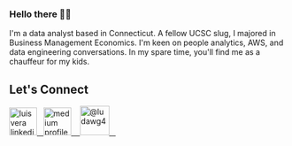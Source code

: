 ### Hello there 👋🏽

I'm a data analyst based in Connecticut. A fellow UCSC slug, I majored in Business Management Economics. I'm keen on people analytics, AWS, and data engineering conversations. In my spare time, you'll find me as a chauffeur for my kids. 

## Let's Connect

<a href="https://www.linkedin.com/in/luis-vera-93512116a/"><img src="https://nepa.com/wp-content/uploads/2017/09/linkedin-logo.png" alt="luisvera linkedin" width="50"/>&nbsp;&nbsp;&nbsp;<a href ="https://veraluis4.medium.com/"><img src="https://miro.medium.com/max/195/1*emiGsBgJu2KHWyjluhKXQw.png" alt="medium profile" width="50"/>&nbsp;&nbsp;&nbsp;&nbsp;<a href="https://twitter.com/ludawg4"><img src="https://www.pinclipart.com/picdir/big/20-203122_follow-us-twitter-logo-square-png-clipart.png" alt="@ludawg4" width = "53">&nbsp;&nbsp;&nbsp;<a href="mailto:veraluis4@gmail.com">




<!--
**ludawg44/ludawg44** is a ✨ _special_ ✨ repository because its `README.md` (this file) appears on your GitHub profile.

Here are some ideas to get you started:

- 🔭 I’m currently working on ...
- 🌱 I’m currently learning ...
- 👯 I’m looking to collaborate on ...
- 🤔 I’m looking for help with ...
- 💬 Ask me about ...
- 📫 How to reach me: ...
- 😄 Pronouns: ...
- ⚡ Fun fact: ...

**Check out my featured projects below and my website [here](https://www.luisveraonline.com/).**
-->
